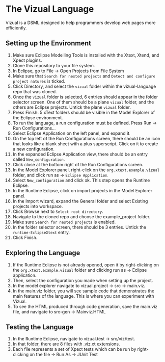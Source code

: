 # The Vizual Language

Vizual is a DSML designed to help programmers develop web pages more efficiently.

## Setting up the Environment

1. Make sure Eclipse Modelling Tools is installed with the Xtext, Xtend, and Xpect plugins.
2. Clone this repository to your file system.
3. In Eclipse, go to File -> Open Projects from File System
4. Make sure that `Search for nested projects` and `Detect and configure project natures` is ticked.
5. Click Directory, and select the `vizual` folder within the vizual-language repo that was cloned.
6. Once the `vizual` folder is selected, 6 entries should appear in the folder selector screen. One of them should be a plane `vizual` folder, and the others are Eclipse projects. Untick the plane `vizual` folder.
7. Press Finish. 5 xText folders should be visible in the Model Explorer of the Eclipse environment.
8. To run the language, a run configuration must be defined. Press Run -> Run Configurations...
9. Select Eclipse Application on the left panel, and expand it.
10. On the top left of the Run Configurations screen, there should be an icon that looks like a blank sheet with a plus superscript. Click on it to create a new configuration.
11. In the expanded Eclipse Application view, there should be an entry called `New_configuration`. 
12. Click close at the bottom right of the Run Configurations screen.
13. In the Model Explorer panel, right-click on the `org.xtext.example.vizual` folder, and click run as -> `Eclipse Application`.
14. Select `New_configuration` and click ok. This step opens the Runtime Eclipse.
15. In the Runtime Eclipse, click on import projects in the Model Explorer panel.
16. In the Import wizard, expand the General folder and select Existing projects into workspace.
17. Click Browse next to `Select root directory`.
18. Navigate to the cloned repo and choose the example_project folder.
19. Make sure `Search for nested projects` is enabled.
20. In the folder selector screen, there should be 3 entries. Untick the `runtime-EclipseXtext` entry.
21. Click Finish.

## Exploring the Language

1. If the Runtime Eclipse is not already opened, open it by right-clicking on the `org.xtext.example.vizual` folder and clicking run as -> Eclipse application. 
2. Then, select the configuration you made when setting up the project.
3. In the model explorer navigate to vizual.project -> src -> main.viz.
4. In the main.viz folder, you will see sample code that demonstrates the main features of the language. This is where you can experiment with Vizual.
5. To see the HTML produced through code generation, save the main.viz file, and navigate to src-gen -> Mainviz.HTML

## Testing the Language

1. In the Runtime Eclipse, navigate to vizual.test -> src/viz/test.
2. In that folder, there are 8 files with .viz.xt extensions.
3. Each file represents a set of Xpect tests which can be run by right-clicking on the file -> Run As -> JUnit Test